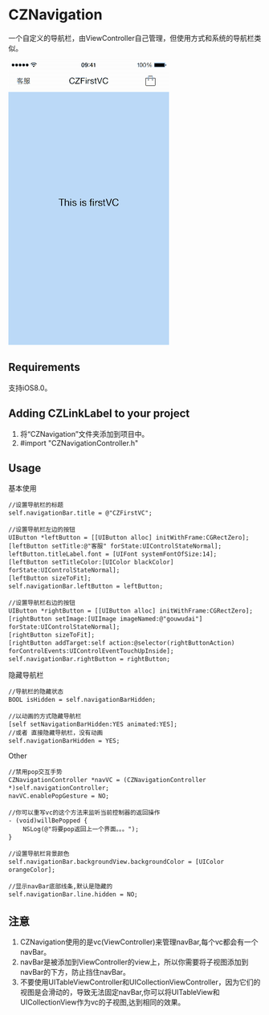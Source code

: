 # CZNavigation
一个自定义的导航栏，由ViewController自己管理，但使用方式和系统的导航栏类似。

![](cznavigation.gif)

## Requirements
支持iOS8.0。

## Adding CZLinkLabel to your project
1. 将“CZNavigation”文件夹添加到项目中。
2. #import "CZNavigationController.h"


## Usage
基本使用
```
//设置导航栏的标题
self.navigationBar.title = @"CZFirstVC";

//设置导航栏左边的按钮
UIButton *leftButton = [[UIButton alloc] initWithFrame:CGRectZero];
[leftButton setTitle:@"客服" forState:UIControlStateNormal];
leftButton.titleLabel.font = [UIFont systemFontOfSize:14];
[leftButton setTitleColor:[UIColor blackColor] forState:UIControlStateNormal];
[leftButton sizeToFit];
self.navigationBar.leftButton = leftButton;

//设置导航栏右边的按钮
UIButton *rightButton = [[UIButton alloc] initWithFrame:CGRectZero];
[rightButton setImage:[UIImage imageNamed:@"gouwudai"] forState:UIControlStateNormal];
[rightButton sizeToFit];
[rightButton addTarget:self action:@selector(rightButtonAction) forControlEvents:UIControlEventTouchUpInside];
self.navigationBar.rightButton = rightButton;
```

隐藏导航栏
```
//导航栏的隐藏状态
BOOL isHidden = self.navigationBarHidden;

//以动画的方式隐藏导航栏
[self setNavigationBarHidden:YES animated:YES];
//或者 直接隐藏导航栏，没有动画
self.navigationBarHidden = YES;
```

Other
```
//禁用pop交互手势
CZNavigationController *navVC = (CZNavigationController *)self.navigationController;
navVC.enablePopGesture = NO;

//你可以重写vc的这个方法来监听当前控制器的返回操作
- (void)willBePopped {
    NSLog(@"将要pop返回上一个界面。。。");
}

//设置导航栏背景颜色
self.navigationBar.backgroundView.backgroundColor = [UIColor orangeColor];

//显示navBar底部线条,默认是隐藏的
self.navigationBar.line.hidden = NO;
```

## 注意
1. CZNavigation使用的是vc(ViewController)来管理navBar,每个vc都会有一个navBar。
2. navBar是被添加到ViewController的view上，所以你需要将子视图添加到navBar的下方，防止挡住navBar。
3. 不要使用UITableViewController和UICollectionViewController，因为它们的视图是会滑动的，导致无法固定navBar,你可以将UITableView和UICollectionView作为vc的子视图,达到相同的效果。



